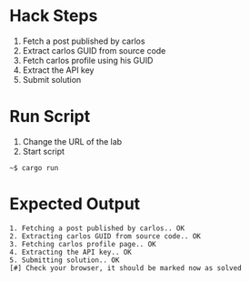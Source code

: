 # Hack Steps

1. Fetch a post published by carlos
2. Extract carlos GUID from source code
3. Fetch carlos profile using his GUID
4. Extract the API key
5. Submit solution

# Run Script

1. Change the URL of the lab
2. Start script

```
~$ cargo run
```

# Expected Output

```
1. Fetching a post published by carlos.. OK
2. Extracting carlos GUID from source code.. OK
3. Fetching carlos profile page.. OK
4. Extracting the API key.. OK
5. Submitting solution.. OK
[#] Check your browser, it should be marked now as solved
```
